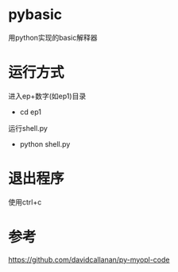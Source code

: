 # pybasic
用python实现的basic解释器

# 运行方式
进入ep+数字(如ep1)目录
- cd ep1

运行shell.py
- python shell.py

# 退出程序
使用ctrl+c

# 参考
https://github.com/davidcallanan/py-myopl-code

